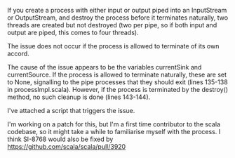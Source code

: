 If you create a process with either input or output piped into an InputStream or OutputStream, and destroy the process before it terminates naturally, two threads are created but not destroyed (two per pipe, so if both input and output are piped, this comes to four threads).

The issue does not occur if the process is allowed to terminate of its own accord.

The cause of the issue appears to be the variables currentSink and currentSource. If the process is allowed to terminate naturally, these are set to None, signalling to the pipe processes that they should exit (lines 135-138 in processImpl.scala). However, if the process is terminated by the destroy() method, no such cleanup is done (lines 143-144).

I've attached a script that triggers the issue.

I'm working on a patch for this, but I'm a first time contributor to the scala codebase, so it might take a while to familiarise myself with the process.
I think SI-8768 would also be fixed by https://github.com/scala/scala/pull/3920
